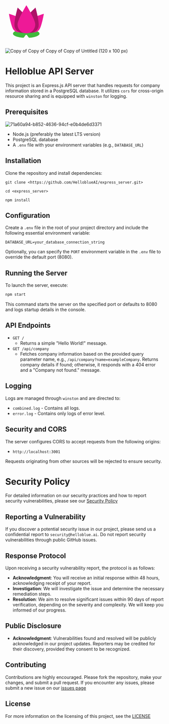 <svg xmlns="http://www.w3.org/2000/svg" xmlns:xlink="http://www.w3.org/1999/xlink" width="1500" zoomAndPan="magnify" viewBox="0 0 1125 374.999991" height="500" preserveAspectRatio="xMidYMid meet" version="1.0"><defs><clipPath id="ca6404bdc1"><path d="M 95.070312 150 L 149.070312 150 L 149.070312 225 L 95.070312 225 Z M 95.070312 150 " clip-rule="nonzero"/></clipPath><clipPath id="184ee83fb1"><path d="M 54 242 L 243 242 L 243 302.535156 L 54 302.535156 Z M 54 242 " clip-rule="nonzero"/></clipPath><clipPath id="ec488a2dcc"><path d="M 150 132 L 273.066406 132 L 273.066406 265 L 150 265 Z M 150 132 " clip-rule="nonzero"/></clipPath><clipPath id="0fb7e77f21"><path d="M 25.566406 132 L 148 132 L 148 265 L 25.566406 265 Z M 25.566406 132 " clip-rule="nonzero"/></clipPath><clipPath id="9854196e2f"><path d="M 86 72.285156 L 212 72.285156 L 212 271 L 86 271 Z M 86 72.285156 " clip-rule="nonzero"/></clipPath></defs><g clip-path="url(#ca6404bdc1)"><path fill="#43c2f3" d="M 149.042969 197.964844 C 149.042969 212.90625 136.960938 225.019531 122.050781 225.019531 C 107.140625 225.019531 95.054688 212.90625 95.054688 197.964844 C 95.054688 183.019531 122.050781 150.015625 122.050781 150.015625 C 122.050781 150.015625 149.042969 183.019531 149.042969 197.964844 " fill-opacity="1" fill-rule="nonzero"/></g><g clip-path="url(#184ee83fb1)"><path fill="#40b93c" d="M 242.367188 272.761719 C 242.367188 286.941406 211.605469 298.824219 170.230469 301.984375 C 163.1875 302.519531 155.832031 280.746094 148.269531 280.746094 C 140.949219 280.746094 133.820312 302.539062 126.980469 302.03125 C 85.265625 298.949219 54.171875 287.015625 54.171875 272.761719 C 54.171875 256.167969 96.300781 242.714844 148.269531 242.714844 C 200.238281 242.714844 242.367188 256.167969 242.367188 272.761719 " fill-opacity="1" fill-rule="nonzero"/></g><g clip-path="url(#ec488a2dcc)"><path fill="#ee1997" d="M 238.578125 247.253906 C 220.261719 267.976562 188.582031 269.949219 167.824219 251.664062 C 147.066406 233.375 145.089844 201.75 163.40625 181.027344 C 181.722656 160.300781 273.035156 132.648438 273.035156 132.648438 C 273.035156 132.648438 256.902344 226.53125 238.578125 247.253906 " fill-opacity="1" fill-rule="nonzero"/></g><g clip-path="url(#0fb7e77f21)"><path fill="#ee1997" d="M 60.046875 247.25 C 78.363281 267.972656 110.042969 269.945312 130.800781 251.65625 C 151.5625 233.367188 153.539062 201.746094 135.21875 181.023438 C 116.902344 160.296875 25.601562 132.652344 25.601562 132.652344 C 25.601562 132.652344 41.730469 226.53125 60.046875 247.25 " fill-opacity="1" fill-rule="nonzero"/></g><path fill="#ad1268" d="M 235.128906 225.285156 C 226.421875 255.855469 194.53125 273.59375 163.902344 264.898438 C 133.28125 256.203125 115.515625 224.371094 124.222656 193.796875 C 132.929688 163.222656 213.925781 89.3125 213.925781 89.3125 C 213.925781 89.3125 243.839844 194.710938 235.128906 225.285156 " fill-opacity="1" fill-rule="nonzero"/><path fill="#ad1268" d="M 66.242188 225.285156 C 74.953125 255.855469 106.839844 273.59375 137.464844 264.898438 C 168.09375 256.203125 185.859375 224.371094 177.148438 193.796875 C 168.441406 163.222656 87.449219 89.3125 87.449219 89.3125 C 87.449219 89.3125 57.535156 194.710938 66.242188 225.285156 " fill-opacity="1" fill-rule="nonzero"/><g clip-path="url(#9854196e2f)"><path fill="#ee1997" d="M 211.949219 208.082031 C 211.949219 242.613281 183.90625 270.605469 149.316406 270.605469 C 114.726562 270.605469 86.683594 242.613281 86.683594 208.082031 C 86.683594 173.546875 149.316406 72.285156 149.316406 72.285156 C 149.316406 72.285156 211.949219 173.546875 211.949219 208.082031 " fill-opacity="1" fill-rule="nonzero"/></g></svg>
![Copy of Copy of Copy of Copy of Untitled (120 x 100 px)](https://github.com/HelloblueAI/express_server/assets/81389644/82726605-097d-43be-80a4-ff3c0d08886f)

# Helloblue API Server
This project is an Express.js API server that handles requests for company information stored in a PostgreSQL database. It utilizes `cors` for cross-origin resource sharing and is equipped with `winston` for logging.

## Prerequisites
![71a60a94-b852-4636-94cf-e0b4de6d3371](https://github.com/pejmantheory/express_server/assets/81389644/b2a0795e-d1fc-4d15-aeae-946564977d9e)

- Node.js (preferably the latest LTS version)
- PostgreSQL database
- A `.env` file with your environment variables (e.g., `DATABASE_URL`)

## Installation

Clone the repository and install dependencies:

`git clone <https://github.com/HelloblueAI/express_server.git>`

`cd <express_server>`

`npm install`

## Configuration

Create a `.env` file in the root of your project directory and include the following essential environment variable:
```plaintext
DATABASE_URL=your_database_connection_string
```
Optionally, you can specify the `PORT` environment variable in the `.env` file to override the default port (8080).

## Running the Server

To launch the server, execute:
```bash
npm start
```
This command starts the server on the specified port or defaults to 8080 and logs startup details in the console.

## API Endpoints

- `GET /`
  - Returns a simple "Hello World!" message.
- `GET /api/company`
  - Fetches company information based on the provided query parameter name, e.g., `/api/company?name=exampleCompany`. Returns company details if found; otherwise, it responds with a 404 error and a "Company not found." message.

## Logging

Logs are managed through `winston` and are directed to:
- `combined.log` - Contains all logs.
- `error.log` - Contains only logs of error level.

## Security and CORS

The server configures CORS to accept requests from the following origins:
- `http://localhost:3001`

Requests originating from other sources will be rejected to ensure security.

# Security Policy
For detailed information on our security practices and how to report security vulnerabilities, please see our [Security Policy](https://github.com/HelloblueAI/express_server/blob/76c83a36dbf7df1e01149c0a19b252ee9079ab2b/SECURITY.md)

## Reporting a Vulnerability

If you discover a potential security issue in our project, please send us a confidential report to `security@helloblue.ai`. Do not report security vulnerabilities through public GitHub issues.

## Response Protocol

Upon receiving a security vulnerability report, the protocol is as follows:

- **Acknowledgment**: You will receive an initial response within 48 hours, acknowledging receipt of your report.
- **Investigation**: We will investigate the issue and determine the necessary remediation steps.
- **Resolution**: We aim to resolve significant issues within 90 days of report verification, depending on the severity and complexity. We will keep you informed of our progress.

## Public Disclosure

- **Acknowledgment**: Vulnerabilities found and resolved will be publicly acknowledged in our project updates. Reporters may be credited for their discovery, provided they consent to be recognized.


## Contributing

Contributions are highly encouraged. Please fork the repository, make your changes, and submit a pull request. If you encounter any issues, please submit a new issue on our [issues page](https://github.com/HelloblueAI/hbLab-B01/issues)

## License

For more information on the licensing of this project, see the [LICENSE](https://github.com/HelloblueAI/express_server/blob/84100b2abd3d7473b29e013c04bd863e95472370/LICENSE.md) 

